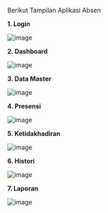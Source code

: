 Berikut Tampilan Aplikasi Absen

**1.	Login**

![image](https://github.com/user-attachments/assets/0cd45f46-dd22-41cf-aeea-ac4eaa142893)

**2. Dashboard**

![image](https://github.com/user-attachments/assets/54f0c90b-982a-4c24-9e63-dd9c4b230555)

**3. Data Master**

![image](https://github.com/user-attachments/assets/69663a95-7df9-4371-be30-5bd97bd62c70)

**4. Presensi**

![image](https://github.com/user-attachments/assets/efb918d9-9f7a-4a15-87fb-aca71ad4eb50)

**5. Ketidakhadiran**

![image](https://github.com/user-attachments/assets/a3f95f90-f8ef-43d1-b6c1-b3d40a438b28)

**6. Histori**

![image](https://github.com/user-attachments/assets/35de1f5c-dffc-45c1-8e22-f312e7c0ddb4)

**7. Laporan**

![image](https://github.com/user-attachments/assets/2fb0db44-38e7-4821-8432-69f23a795a89)

